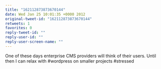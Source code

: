 ```yaml
---
title: "162112873873670144"
date: Wed Jan 25 10:01:35 +0000 2012
original-tweet-id: "162112873873670144"
retweets: 1
favorites: 0
reply-tweet-id: ""
reply-user-id: ""
reply-user-screen-name: ""
---
```

One of these days enterprise CMS providers will think of their users. Until then I can relax with #wordpress on smaller projects #stressed
